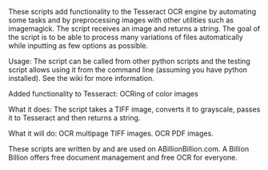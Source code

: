 These scripts add functionality to the Tesseract OCR engine by automating some tasks and by preprocessing images with other utilities such as imagemagick. The script receives an image and returns a string. The goal of the script is to be able to process many variations of files automatically while inputting as few options as possible.

Usage:
The script can be called from other python scripts and the testing script allows using it from the command line (assuming you have python installed). See the wiki for more information.

Added functionality to Tesseract:
OCRing of color images

What it does:
The script takes a TIFF image, converts it to grayscale, passes it to Tesseract and then returns a string.

What it will do:
OCR multipage TIFF images.
OCR PDF images.

These scripts are written by and are used on ABillionBillion.com. A Billion Billion offers free document management and free OCR for everyone.